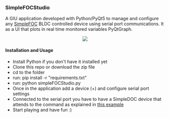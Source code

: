 ### SimpleFOCStudio

A GIU application developed  with Python/PyQt5 to manage and configure any [SimpleFOC](https://github.com/simplefoc)  BLDC controlled device using serial port communications. It as a UI that plots in real time monitored  variables PyQtGraph.
<p align="center">
  <img  src="https://github.com/JorgeMaker/SimpleFOCStudio/blob/main/DOC/SimpleFOCStudio.gif?raw=true"">
</p>

#### Installation and Usage

- Install Python if you don't have it installed yet 
- Clone this repo or download the zip file
- cd to the folder
- run: pip install -r "requirements.txt"
- run: python simpleFOCStudio.py
- Once in the application add a device (+) and configure serial port settings
- Connected to the serial port you have to have a SimpleDOC device that 
attends to the command as explained in [this example](https://docs.simplefoc.com/communication)
- Start playing  and have fun :)

